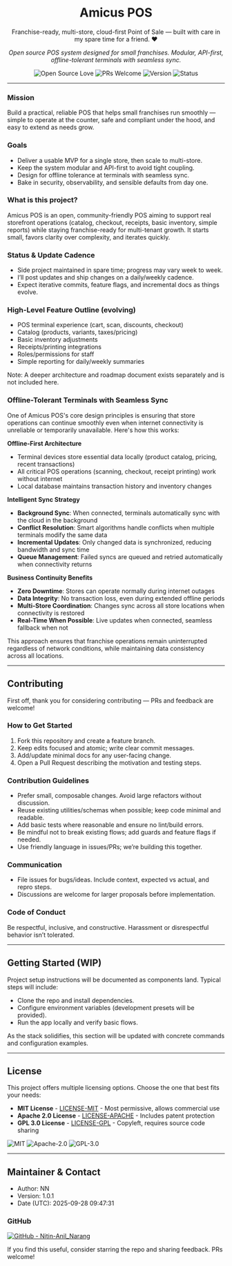 <!-- Amicus POS README -->

<div align="center">

<h1>Amicus POS</h1>

<p>
Franchise-ready, multi-store, cloud-first Point of Sale — built with care in my spare time for a friend. ❤️
</p>

<p><em>Open source POS system designed for small franchises. Modular, API-first, offline-tolerant terminals with seamless sync.</em></p>

<p>
  <img alt="Open Source Love" src="https://img.shields.io/badge/Open%20Source-love-ff69b4?style=for-the-badge&logo=opensourceinitiative&logoColor=white" />
  <img alt="PRs Welcome" src="https://img.shields.io/badge/PRs-welcome-brightgreen?style=for-the-badge&logo=github" />
  <img alt="Version" src="https://img.shields.io/badge/version-1.0.1-blue?style=for-the-badge&logo=semver" />
  <img alt="Status" src="https://img.shields.io/badge/status-early%20work--in--progress-orange?style=for-the-badge" />
</p>

</div>

---

### Mission

Build a practical, reliable POS that helps small franchises run smoothly — simple to operate at the counter, safe and compliant under the hood, and easy to extend as needs grow.

### Goals

- Deliver a usable MVP for a single store, then scale to multi-store.
- Keep the system modular and API-first to avoid tight coupling.
- Design for offline tolerance at terminals with seamless sync.
- Bake in security, observability, and sensible defaults from day one.

### What is this project?

Amicus POS is an open, community-friendly POS aiming to support real storefront operations (catalog, checkout, receipts, basic inventory, simple reports) while staying franchise-ready for multi-tenant growth. It starts small, favors clarity over complexity, and iterates quickly.

### Status & Update Cadence

- Side project maintained in spare time; progress may vary week to week.
- I’ll post updates and ship changes on a daily/weekly cadence.
- Expect iterative commits, feature flags, and incremental docs as things evolve.

### High-Level Feature Outline (evolving)

- POS terminal experience (cart, scan, discounts, checkout)
- Catalog (products, variants, taxes/pricing)
- Basic inventory adjustments
- Receipts/printing integrations
- Roles/permissions for staff
- Simple reporting for daily/weekly summaries

Note: A deeper architecture and roadmap document exists separately and is not included here.

### Offline-Tolerant Terminals with Seamless Sync

One of Amicus POS's core design principles is ensuring that store operations can continue smoothly even when internet connectivity is unreliable or temporarily unavailable. Here's how this works:

**Offline-First Architecture**
- Terminal devices store essential data locally (product catalog, pricing, recent transactions)
- All critical POS operations (scanning, checkout, receipt printing) work without internet
- Local database maintains transaction history and inventory changes

**Intelligent Sync Strategy**
- **Background Sync**: When connected, terminals automatically sync with the cloud in the background
- **Conflict Resolution**: Smart algorithms handle conflicts when multiple terminals modify the same data
- **Incremental Updates**: Only changed data is synchronized, reducing bandwidth and sync time
- **Queue Management**: Failed syncs are queued and retried automatically when connectivity returns

**Business Continuity Benefits**
- **Zero Downtime**: Stores can operate normally during internet outages
- **Data Integrity**: No transaction loss, even during extended offline periods
- **Multi-Store Coordination**: Changes sync across all store locations when connectivity is restored
- **Real-Time When Possible**: Live updates when connected, seamless fallback when not

This approach ensures that franchise operations remain uninterrupted regardless of network conditions, while maintaining data consistency across all locations.

---

## Contributing

First off, thank you for considering contributing — PRs and feedback are welcome!

### How to Get Started

1) Fork this repository and create a feature branch.
2) Keep edits focused and atomic; write clear commit messages.
3) Add/update minimal docs for any user-facing change.
4) Open a Pull Request describing the motivation and testing steps.

### Contribution Guidelines

- Prefer small, composable changes. Avoid large refactors without discussion.
- Reuse existing utilities/schemas when possible; keep code minimal and readable.
- Add basic tests where reasonable and ensure no lint/build errors.
- Be mindful not to break existing flows; add guards and feature flags if needed.
- Use friendly language in issues/PRs; we’re building this together.

### Communication

- File issues for bugs/ideas. Include context, expected vs actual, and repro steps.
- Discussions are welcome for larger proposals before implementation.

### Code of Conduct

Be respectful, inclusive, and constructive. Harassment or disrespectful behavior isn’t tolerated.

---

## Getting Started (WIP)

Project setup instructions will be documented as components land. Typical steps will include:

- Clone the repo and install dependencies.
- Configure environment variables (development presets will be provided).
- Run the app locally and verify basic flows.

As the stack solidifies, this section will be updated with concrete commands and configuration examples.

---

## License

This project offers multiple licensing options. Choose the one that best fits your needs:

- **MIT License** - [LICENSE-MIT](LICENSE-MIT) - Most permissive, allows commercial use
- **Apache 2.0 License** - [LICENSE-APACHE](LICENSE-APACHE) - Includes patent protection
- **GPL 3.0 License** - [LICENSE-GPL](LICENSE-GPL) - Copyleft, requires source code sharing

<div>

<img alt="MIT" src="https://img.shields.io/badge/License-MIT-yellow.svg?style=flat&logo=opensourceinitiative&logoColor=white" />
<img alt="Apache-2.0" src="https://img.shields.io/badge/License-Apache--2.0-blue.svg?style=flat&logo=apache" />
<img alt="GPL-3.0" src="https://img.shields.io/badge/License-GPL--3.0-green.svg?style=flat&logo=gnu" />

</div>

---

## Maintainer & Contact

- Author: NN
- Version: 1.0.1
- Date (UTC): 2025-09-28 09:47:31

### GitHub

<a href="https://github.com/Nitin-Anil_Narang" target="_blank">
  <img alt="GitHub - Nitin-Anil_Narang" src="https://img.shields.io/badge/GitHub-@Nitin--Anil_Narang-181717?style=for-the-badge&logo=github" />
</a>

If you find this useful, consider starring the repo and sharing feedback. PRs welcome!



